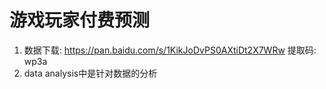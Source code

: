 # 游戏玩家付费预测

1. 数据下载: 
https://pan.baidu.com/s/1KikJoDvPS0AXtiDt2X7WRw 提取码: wp3a
2. data analysis中是针对数据的分析


